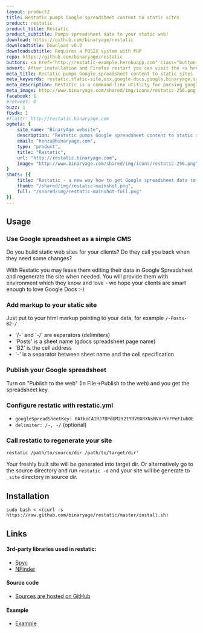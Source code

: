 ```yaml
---
layout: product2
title: Restatic pumps Google spreadsheet content to static sites
product: restatic
product_title: Restatic
product_subtitle: Pumps spreadsheet data to your static web!
download: https://github.com/binaryage/restatic
downloadtitle: Download v0.2
downloadsubtitle: Requires a POSIX system with PHP
repo: https://github.com/binaryage/restatic
buttons: <a href="http://restatic-example.herokuapp.com" class="button product-button-thumbup"><div><div>Visit Demo Page<div class="product-specs">And get some inspiration...</div></div></div></a>
advert: After installation and Firefox restart you can visit the <a href="/test/index.html">FireQuery test page</a>
meta_title: Restatic pumps Google spreadsheet content to static sites
meta_keywords: restatic,static-site,osx,google-docs,google,binaryage,software,tool
meta_description: Restatic is a command-line utitlity for parsing google spreadsheet content and using it for generating a static site
meta_image: http://www.binaryage.com/shared/img/icons/restatic-256.png
facebook: 1
#retweet: 0
buzz: 1
fbsdk: 1
#flattr: http://restatic.binaryage.com
ogmeta: {
    site_name: "BinaryAge website",
    description: "Restatic pumps Google spreadsheet content to static sites",
    email: "honza@binaryage.com",
    type: "product",
    title: "Restatic",
    url: "http://restatic.binaryage.com",
    image: "http://www.binaryage.com/shared/img/icons/restatic-256.png"
}
shots: [{
    title: "Restatic - a new way how to get Google spreadsheet data to your static site",
    thumb: "/shared/img/restatic-mainshot.png",
    full: "/shared/img/restatic-mainshot-full.png"
}]
---
```

  
## Usage

### Use Google spreadsheet as a simple CMS

Do you build static web sites for your clients? Do they call you back when they need some changes?

With Restatic you may leave them editing their data in Google Spreadsheet and regenerate the site when needed. You will provide them with environment which they know and love - we hope your clients are smart enough to love Google Docs :-)

### Add markup to your static site

Just put to your html markup pointing to your data, for example `/-Posts-B2-/`

  * '/-' and '-/' are separators (delimiters)
  * 'Posts' is a sheet name (gdocs spreadsheet page name)
  * 'B2' is the cell address
  * '-' is a separator between sheet name and the cell specification

### Publish your Google spreadsheet

Turn on "Publish to the web" (In File->Publish to the web) and you get the spreadsheet key.

### Configure restatic with restatic.yml

  * `googleSpreadSheetKey: 0AtkoCAIRJ7BPdGM2Y2tYdV9XRXNsNVVrVnFPeFIwb0E`
  * `delimiter: /-, -/` (optional)

### Call restatic to regenerate your site

    restatic /path/to/source/dir /path/to/target/dir' 
	
Your freshly built site will be generated into target dir. 
Or alternatively go to the source directory and run `restatic -d` and your site will be generate to `_site` directory in source dir.

## Installation

`sudo bash < <(curl -s https://raw.github.com/binaryage/restatic/master/install.sh)`

## Links

#### 3rd-party libraries used in restatic:
  * [Spyc](http://code.google.com/p/spyc)
  * [NFinder](http://phpfashion.com/pohodlne-prochazeni-filesystemem)

#### Source code
  * [Sources are hosted on GitHub](https://github.com/binaryage/restatic)

#### Example
  * [Example](http://restatic-example.herokuapp.com)